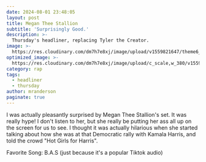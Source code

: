 ```yaml
---
date: 2024-08-01 23:48:05
layout: post
title: Megan Thee Stallion
subtitle: 'Surprisingly Good.'
description: >-
  Thursday's headliner, replacing Tyler the Creator.
image: >-
  https://res.cloudinary.com/dm7h7e8xj/image/upload/v1559821647/theme6_qeeojf.jpg
optimized_image: >-
  https://res.cloudinary.com/dm7h7e8xj/image/upload/c_scale,w_380/v1559821647/theme6_qeeojf.jpg
category: rap
tags:
  - headliner
  - thursday
author: mranderson
paginate: true
---
```


I was actually pleasantly surprised by Megan Thee Stallion's set. It was really hype! I don't listen to her, but she really be putting her ass all up on the screen for us to see. I thought it was actually hilarious when she started talking about how she was at that Democratic rally with Kamala Harris, and told the crowd "Hot Girls for Harris".

Favorite Song: B.A.S (just because it's a popular Tiktok audio)